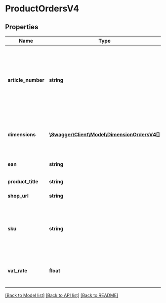 # ProductOrdersV4

## Properties
Name | Type | Description | Notes
------------ | ------------- | ------------- | -------------
**article_number** | **string** | The external identifier of the product, it is shown as \&quot;article number\&quot; on the product detail page of otto.de to the customer. | 
**dimensions** | [**\Swagger\Client\Model\DimensionOrdersV4[]**](DimensionOrdersV4.md) | List of dimensions that are individual for each product type | [optional] 
**ean** | **string** | EAN number of this product | [optional] 
**product_title** | **string** | The title of this product | 
**shop_url** | **string** | Shop link for the product | [optional] 
**sku** | **string** | The external identifier of the variation, uniquely identifies a variation in partner cataloq | 
**vat_rate** | **float** | The VAT rate for ordered products and shipping costs | 

[[Back to Model list]](../../README.md#documentation-for-models) [[Back to API list]](../../README.md#documentation-for-api-endpoints) [[Back to README]](../../README.md)

